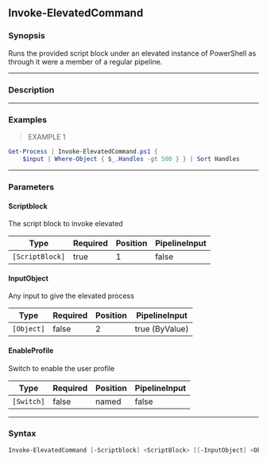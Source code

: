 Invoke-ElevatedCommand
----------------------

### Synopsis
Runs the provided script block under an elevated instance of PowerShell as
through it were a member of a regular pipeline.

---

### Description

---

### Examples
> EXAMPLE 1

```PowerShell
Get-Process | Invoke-ElevatedCommand.ps1 {
    $input | Where-Object { $_.Handles -gt 500 } } | Sort Handles
```

---

### Parameters
#### **Scriptblock**
The script block to invoke elevated

|Type           |Required|Position|PipelineInput|
|---------------|--------|--------|-------------|
|`[ScriptBlock]`|true    |1       |false        |

#### **InputObject**
Any input to give the elevated process

|Type      |Required|Position|PipelineInput |
|----------|--------|--------|--------------|
|`[Object]`|false   |2       |true (ByValue)|

#### **EnableProfile**
Switch to enable the user profile

|Type      |Required|Position|PipelineInput|
|----------|--------|--------|-------------|
|`[Switch]`|false   |named   |false        |

---

### Syntax
```PowerShell
Invoke-ElevatedCommand [-Scriptblock] <ScriptBlock> [[-InputObject] <Object>] [-EnableProfile] [<CommonParameters>]
```
